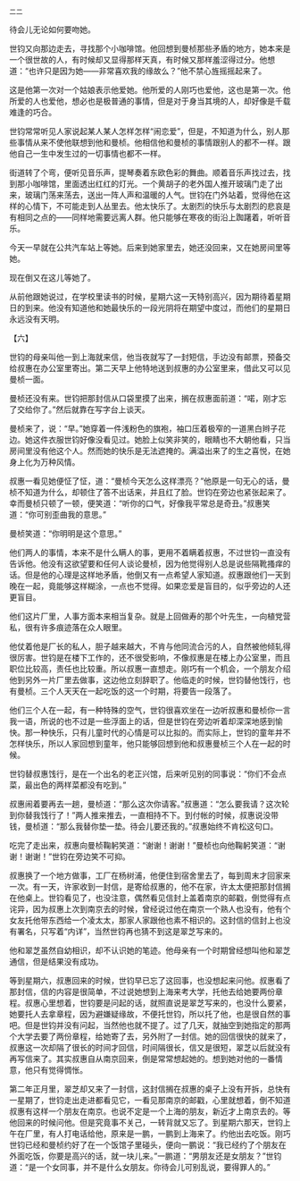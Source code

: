     二二 

   待会儿无论如何要吻她。

   世钧又向那边走去，寻找那个小咖啡馆。他回想到曼桢那些矛盾的地方，她本来是一个很世故的人，有时候却又显得那样天真，有时候又那样羞涩得过分。他想道：“也许只是因为她——非常喜欢我的缘故么？”他不禁心旌摇摇起来了。

   这是他第一次对一个姑娘表示他爱她。他所爱的人刚巧也爱他，这也是第一次。他所爱的人也爱他，想必也是极普通的事情，但是对于身当其境的人，却好像是千载难逢的巧合。

   世钧常常听见人家说起某人某人怎样怎样“闹恋爱”，但是，不知道为什么，别人那些事情从来不使他联想到他和曼桢。他相信他和曼桢的事情跟别人的都不一样。跟他自己一生中发生过的一切事情也都不一样。

   街道转了个弯，便听见音乐声，提琴奏着东欧色彩的舞曲。顺着音乐声找过去，找到那小咖啡馆，里面透出红红的灯光。一个黄胡子的老外国人推开玻璃门走了出来，玻璃门荡来荡去，送出一阵人声和温暖的人气。世钧在门外站着，觉得他在这样的心情下，不可能走到人丛里去。他太快乐了。太剧烈的快乐与太剧烈的悲哀是有相同之点的——同样地需要远离人群。他只能够在寒夜的街沿上踟躇着，听听音乐。

   今天一早就在公共汽车站上等她。后来到她家里去，她还没回来，又在她房间里等她。

   现在倒又在这儿等她了。

   从前他跟她说过，在学校里读书的时候，星期六这一天特别高兴，因为期待着星期日的到来。他没有知道他和她最快乐的一段光阴将在期望中度过，而他们的星期日永远没有天明。

   【六】

   世钧的母亲叫他一到上海就来信，他当夜就写了一封短信，手边没有邮票，预备交给叔惠在办公室里寄出。第二天早上他特地送到叔惠的办公室里来，借此又可以见曼桢一面。

   曼桢还没有来。世钧把那封信从口袋里摸了出来，搁在叔惠面前道：“喏，刚才忘了交给你了。”然后就靠在写字台上谈天。

   曼桢来了，说：“早。”她穿着一件浅粉色的旗袍，袖口压着极窄的一道黑白辫子花边。她这件衣服世钧好像没看见过。她脸上似笑非笑的，眼睛也不大朝他看，只当房间里没有他这个人。然而她的快乐是无法遮掩的。满溢出来了的生之喜悦，在她身上化为万种风情。

   叔惠一看见她便怔了怔，道：“曼桢今天怎么这样漂亮？”他原是一句无心的话，曼桢不知道为什么，却顿住了答不出话来，并且红了脸。世钧在旁边也紧张起来了。幸而曼桢只顿了一顿，便笑道：“听你的口气，好像我平常总是奇丑。”叔惠笑道：“你可别歪曲我的意思。”

   曼桢笑道：“你明明是这个意思。”

   他们两人的事情，本来不是什么瞒人的事，更用不着瞒着叔惠，不过世钧一直没有告诉他。他没有这欲望要和任何人谈论曼桢，因为他觉得别人总是说些隔靴搔痒的话。但是他的心理是这样地矛盾，他倒又有一点希望人家知道。叔惠跟他们一天到晚在一起，竟能够这样糊涂，一点也不觉得。如果恋爱是盲目的，似乎旁边的人还更盲目。

   他们这片厂里，人事方面本来相当复杂。就是上回做寿的那个叶先生，一向植党营私，很有许多痕迹落在众人眼里。

   他仗着他是厂长的私人，胆子越来越大，不肯与他同流合污的人，自然被他倾轧得很厉害。世钧是在楼下工作的，还不很受影响，不像叔惠是在楼上办公室里，而且职位比较高，责任也比较重。所以叔惠一直想走。刚巧有一个机会，一个朋友介绍他到另外一片厂里去做事，这边他立刻辞职了。他临走的时候，世钧替他饯行，也有曼桢。三个人天天在一起吃饭的这一个时期，将要告一段落了。

   他们三个人在一起，有一种特殊的空气，世钧很喜欢坐在一边听叔惠和曼桢你一言我一语，所说的也不过是一些浮面上的话，但是世钧在旁边听着却深深地感到愉快。那一种快乐，只有儿童时代的心情是可以比拟的。而实际上，世钧的童年并不怎样快乐，所以人家回想到童年，他只能够回想到他和叔惠曼桢三个人在一起的时候。

   世钧替叔惠饯行，是在一个出名的老正兴馆，后来听见别的同事说：“你们不会点菜，最出色的两样菜都没有吃到。”

   叔惠闹着要再去一趟，曼桢道：“那么这次你请客。”叔惠道：“怎么要我请？这次轮到你替我饯行了！”两人推来推去，一直相持不下。到付帐的时候，叔惠说没带钱，曼桢道：“那么我替你垫一垫。待会儿要还我的。”叔惠始终不肯松这句口。

   吃完了走出来，叔惠向曼桢鞠躬笑道：“谢谢！谢谢！”曼桢也向他鞠躬笑道：“谢谢！谢谢！”世钧在旁边笑不可抑。

   叔惠换了一个地方做事，工厂在杨树浦，他便住到宿舍里去了，每到周末才回家来一次。有一天，许家收到一封信，是寄给叔惠的，他不在家，许太太便把那封信搁在他桌上。世钧看见了，也没注意，偶然看见信封上盖着南京的邮戳，倒觉得有点诧异，因为叔惠上次到南京去的时候，曾经说过他在南京一个熟人也没有，他有个女友托他带东西给一个凌太太，那家人家跟他也素不相识的。这封信的信封上也没有署名，只写着“内详”，当然世钧再也猜不到这是翠芝写来的。

   他和翠芝虽然自幼相识，却不认识她的笔迹。他母亲有一个时期曾经想叫他和翠芝通信，但是结果没有成功。

   等到星期六，叔惠回来的时候，世钧早已忘了这回事，也没想起来问他。叔惠看了那封信，信的内容是很简单，不过说她想到上海来考大学，托他去给她要两份章程。叔惠心里想着，世钧要是问起的话，就照直说是翠芝写来的，也没什么要紧，她要托人去拿章程，因为避嫌疑缘故，不便托世钧，所以托了他，也是很自然的事吧。但是世钧并没有问起，当然他也就不提了。过了几天，就抽空到她指定的那两个大学去要了两份章程，给她寄了去，另外附了一封信。她的回信很快的就来了，叔惠这一次却隔了很长的时间才回信，时间隔很长，信又是很短，翠芝以后就没有再写信来了。其实叔惠自从南京回来，倒是常常想起她的。想到她对他的一番情意，他只有觉得惆怅。

   第二年正月里，翠芝却又来了一封信，这封信搁在叔惠的桌子上没有开拆，总快有一星期了，世钧走出走进都看见它，一看见那南京的邮戳，心里就想着，倒不知道叔惠有这样一个朋友在南京。也说不定是一个上海的朋友，新近才上南京去的。等他回来的时候问他。但是究竟事不关己，一转背就又忘了。到星期六那天，世钧上午在厂里，有人打电话给他，原来是一鹏，一鹏到上海来了。约他出去吃饭。刚巧世钧已经和曼桢约好了在一个饭馆子里碰头，便向一鹏说：“我已经约了个朋友在外面吃饭，你要是高兴的话，就一块儿来。”一鹏道：“男朋友还是女朋友？”世钧道：“是一个女同事，并不是什么女朋友。你待会儿可别乱说，要得罪人的。”

